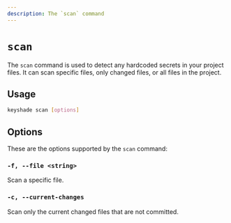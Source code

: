 ```yaml
---
description: The `scan` command
---
```


# `scan`

The `scan` command is used to detect any hardcoded secrets in your project files. It can scan specific files, only changed files, or all files in the project.

## Usage

```bash
keyshade scan [options]
```

## Options

These are the options supported by the `scan` command:

### `-f, --file <string>`

Scan a specific file.

### `-c, --current-changes`

Scan only the current changed files that are not committed.
